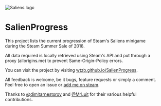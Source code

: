 ![Saliens logo](https://i.imgur.com/5eu9a5P.png)

# SalienProgress

This project lists the current progression of Steam's Saliens minigame during the Steam Summer Sale of 2018.

All data required is locally retrieved using Steam's API and put through a proxy (allorigins.me) to prevent Same-Origin-Policy errors.

You can visit the project by visiting [wtzb.github.io/SalienProgress](https://wtzb.github.io/SalienProgress/).

All feedback is welcome, be it bugs, feature requests or simply a comment. Feel free to open an issue or [add me on steam](https://steamcommunity.com/id/Klaaiklut/).


Thanks to [@dimitarnestorov](https://github.com/dimitarnestorov) and [@MrLuit](https://github.com/MrLuit) for their various helpful contributions.

